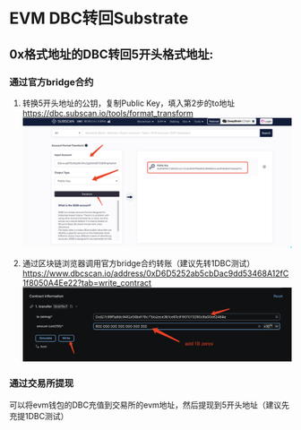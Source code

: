 # EVM DBC转回Substrate

## 0x格式地址的DBC转回5开头格式地址:

### 通过官方bridge合约
1. 转换5开头地址的公钥，复制Public Key，填入第2步的to地址
   [https://dbc.subscan.io/tools/format_transform
   ](https://dbc.subscan.io/tools/format_transform)![image-20250331175328048](./images/image-20250331175328048.png)

2. 通过区块链浏览器调用官方bridge合约转账（建议先转1DBC测试）
   [https://www.dbcscan.io/address/0xD6D5252ab5cbDac9dd53468A12fC1f8050A4Ee22?tab=write_contract
   ](https://www.dbcscan.io/address/0xD6D5252ab5cbDac9dd53468A12fC1f8050A4Ee22?tab=write_contract)![image-20250331175705011](./images/image-20250331175705011.png)

### 通过交易所提现

可以将evm钱包的DBC充值到交易所的evm地址，然后提现到5开头地址（建议先充提1DBC测试）
